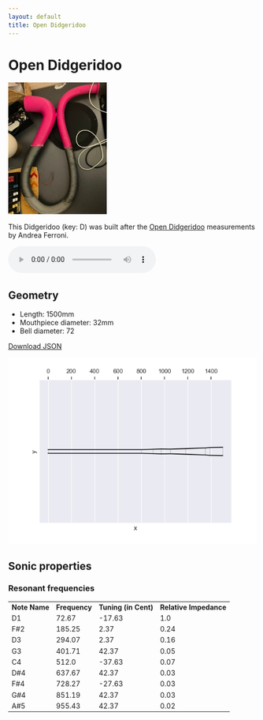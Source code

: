 ```yaml
---
layout: default
title: Open Didgeridoo
---
```


# Open Didgeridoo

<img class="didge_image" src="open_didge.jpg" width="200"/>

This Didgeridoo (key: D) was built after the [Open Didgeridoo](https://www.windproject.it/open-didgeridoo/) measurements by Andrea Ferroni.

<audio controls>
    <source src="opendidge-short-song.mp3" type="audio/mp3">
    Your browser does not support the audio element.
</audio>

## Geometry

* Length: 1500mm
* Mouthpiece diameter: 32mm
* Bell diameter: 72

[Download JSON](geo.json)


<img src="geo.png" size="200"/>
    
## Sonic properties

### Resonant frequencies

<table class="analysis_table">
<tr class='even'><td><strong>
Note Name</strong></td>
<td><strong>Frequency</strong></td>
<td><strong>Tuning (in Cent)</strong></td>
<td><strong>Relative Impedance</strong>
</td></tr>
<tr><td>
D1</td>
<td>72.67</td>
<td>-17.63</td>
<td>1.0
</td></tr>
<tr class="even"><td>
F#2</td>
<td>185.25</td>
<td>2.37</td>
<td>0.24
</td></tr>
<tr><td>
D3</td>
<td>294.07</td>
<td>2.37</td>
<td>0.16
</td></tr>
<tr class="even"><td>
G3</td>
<td>401.71</td>
<td>42.37</td>
<td>0.05
</td></tr>
<tr><td>
C4</td>
<td>512.0</td>
<td>-37.63</td>
<td>0.07
</td></tr>
<tr class="even"><td>
D#4</td>
<td>637.67</td>
<td>42.37</td>
<td>0.03
</td></tr>
<tr><td>
F#4</td>
<td>728.27</td>
<td>-27.63</td>
<td>0.03
</td></tr>
<tr class="even"><td>
G#4</td>
<td>851.19</td>
<td>42.37</td>
<td>0.03
</td></tr>
<tr><td>
A#5</td>
<td>955.43</td>
<td>42.37</td>
<td>0.02
</td></tr>

</table>
